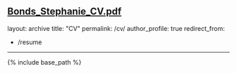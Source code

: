 [Bonds_Stephanie_CV.pdf](https://github.com/stephaniebonds/stephaniebonds.github.io/files/7026511/Bonds_Stephanie_CV.pdf)
---
layout: archive
title: "CV"
permalink: /cv/
author_profile: true
redirect_from:
  - /resume
---

{% include base_path %}

